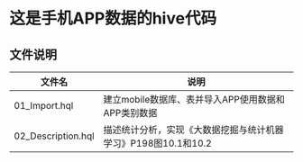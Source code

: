 # 这是手机APP数据的hive代码

## 文件说明
|文件名|说明|
|---|---|
|01_Import.hql|建立mobile数据库、表并导入APP使用数据和APP类别数据|
|02_Description.hql|描述统计分析，实现《大数据挖掘与统计机器学习》P198图10.1和10.2|
